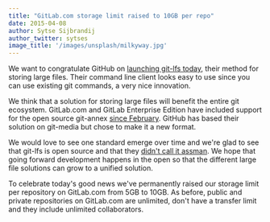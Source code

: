 ```yaml
---
title: "GitLab.com storage limit raised to 10GB per repo"
date: 2015-04-08
author: Sytse Sijbrandij
author_twitter: sytses
image_title: '/images/unsplash/milkyway.jpg'
---
```


We want to congratulate GitHub on [launching git-lfs today](https://github.com/blog/1986-announcing-git-large-file-storage-lfs), their method for storing large files.
Their command line client looks easy to use since you can use existing git commands, a very nice innovation.

We think that a solution for storing large files will benefit the entire git ecosystem.
GitLab.com and GitLab Enterprise Edition have included support for the open source git-annex [since February](https://about.gitlab.com/2015/02/17/gitlab-annex-solves-the-problem-of-versioning-large-binaries-with-git/).
GitHub has based their solution on git-media but chose to make it a new format.

We would love to see one standard emerge over time and we're glad to see that git-lfs is open source and that they [didn't call it assman](https://github.com/github/git-lfs/commit/10a8eceefdb081edf6114eda6f68c1f4db204a96).
We hope that going forward development happens in the open so that the different large file solutions can grow to a unified solution.

To celebrate today's good news we've permanently raised our storage limit per repository on GitLab.com from 5GB to 10GB. As before, public and private repositories on GitLab.com are unlimited, don't have a transfer limit and they include unlimited collaborators.
